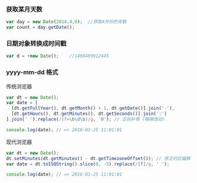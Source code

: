 ### 获取某月天数
```javascript
var day = new Date(2014,4,0);  //获取4月份的天数
var count = day.getDate();
```

### 日期对象转换成时间戳
```javascript
var d = +new Date(); 	//1466489912445
```

### yyyy-mm-dd 格式
传统浏览器
```javascript
var dt = new Date();
var date = [
  [dt.getFullYear(), dt.getMonth() + 1, dt.getDate()].join('-'),
  [dt.getHours(), dt.getMinutes(), dt.getSeconds()].join(':')
].join(' ').replace(/(?=\b\d\b)/g, '0'); // 正则补零 (略微改动)

console.log(date); // => 2016-03-25 11:01:01
```

现代浏览器
```javascript
var dt = new Date();
dt.setMinutes(dt.getMinutes() - dt.getTimezoneOffset()); // 修正时区偏移
var date = dt.toISOString().slice(0, -5).replace(/[T]/g, ' ');

console.log(date); // => 2016-03-25 11:01:01
```